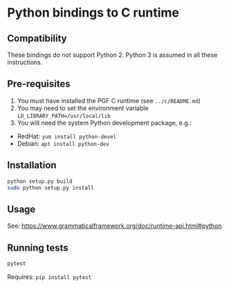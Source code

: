 # Python bindings to C runtime

## Compatibility

These bindings do not support Python 2. Python 3 is assumed in all these instructions.

## Pre-requisites

1. You must have installed the PGF C runtime (see `../c/README.md`)
2. You may need to set the environment variable `LD_LIBRARY_PATH=/usr/local/lib`
3. You will need the system Python development package, e.g.:
  - RedHat: `yum install python-devel`
  - Debian: `apt install python-dev`

## Installation

```sh
python setup.py build
sudo python setup.py install
```

## Usage

See: https://www.grammaticalframework.org/doc/runtime-api.html#python

## Running tests

```sh
pytest
```

Requires: `pip install pytest`
